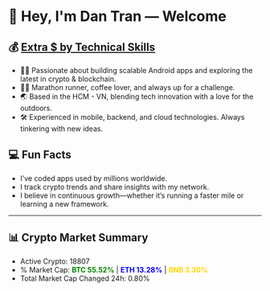 # 👋 Hey, I'm Dan Tran — Welcome

## 💰 <a href="https://dantech.academy" target="_blank">Extra $ by Technical Skills</a>

- 🧑‍💻 Passionate about building scalable Android apps and exploring the latest in crypto & blockchain.
- 🏃‍♂️ Marathon runner, coffee lover, and always up for a challenge.
- 🌏 Based in the HCM - VN, blending tech innovation with a love for the outdoors.
- 🛠️ Experienced in mobile, backend, and cloud technologies. Always tinkering with new ideas.

## 💻 Fun Facts

- I’ve coded apps used by millions worldwide.
- I track crypto trends and share insights with my network.
- I believe in continuous growth—whether it’s running a faster mile or learning a new framework.

---

## 📊 Crypto Market Summary

- Active Crypto: 18807
- % Market Cap: <span style="color: green; font-weight: bold;">BTC 55.52%</span> | <span style="color: blue; font-weight: bold;">ETH 13.28%</span> | <span style="color: gold; font-weight: bold;">BNB 3.30%</span>
- Total Market Cap Changed 24h: 0.80%
